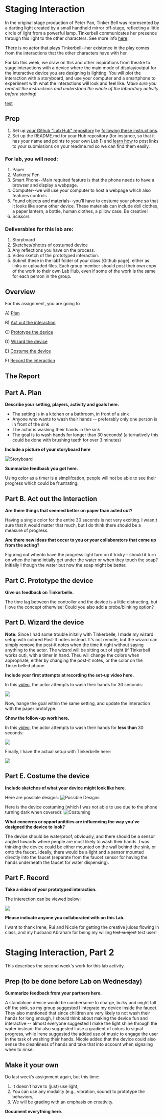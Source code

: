 

# Staging Interaction

In the original stage production of Peter Pan, Tinker Bell was represented by a darting light created by a small handheld mirror off-stage, reflecting a little circle of light from a powerful lamp. Tinkerbell communicates her presence through this light to the other characters. See more info [here](https://en.wikipedia.org/wiki/Tinker_Bell). 

There is no actor that plays Tinkerbell--her existence in the play comes from the interactions that the other characters have with her.



For lab this week, we draw on this and other inspirations from theatre to stage interactions with a device where the main mode of display/output for the interactive device you are designing is lighting. You will plot the interaction with a storyboard, and use your computer and a smartphone to experiment with what the interactions will look and feel like. _Make sure you read all the instructions and understand the whole of the laboratory activity before starting!_

[test](https://www.google.com)

## Prep

1. Set up [your Github "Lab Hub" repository](../../../) by [following these instructions](https://github.com/FAR-Lab/Developing-and-Designing-Interactive-Devices/blob/2021Spring/readings/Submitting%20Labs.md).
2. Set up the README.md for your Hub repository (for instance, so that it has your name and points to your own Lab 1) and [learn how](https://guides.github.com/features/mastering-markdown/) to post links to your submissions on your readme.md so we can find them easily.

### For lab, you will need:

1. Paper
1. Markers/ Pen
1. Smart Phone--Main required feature is that the phone needs to have a browser and display a webpage.
1. Computer--we will use your computer to host a webpage which also features controls
1. Found objects and materials--you’ll have to costume your phone so that it looks like some other device. These materials can include doll clothes, a paper lantern, a bottle, human clothes, a pillow case. Be creative!
1. Scissors

### Deliverables for this lab are: 
1. Storyboard
1. Sketches/photos of costumed device
1. Any reflections you have on the process.
1. Video sketch of the prototyped interaction.
1. Submit these in the lab1 folder of your class [Github page], either as links or uploaded files. Each group member should post their own copy of the work to their own Lab Hub, even if some of the work is the same for each person in the group.


## Overview
For this assignment, you are going to 

A) [Plan](#part-a-plan) 

B) [Act out the interaction](#part-b-act-out-the-interaction) 

C) [Prototype the device](#part-c-prototype-the-device)

D) [Wizard the device](#part-d-wizard-the-device) 

E) [Costume the device](#part-e-costume-the-device)

F) [Record the interaction](#part-f-record)

## The Report

## Part A. Plan 

**Describe your setting, players, activity and goals here.**

- The setting is in a kitchen or a bathroom, in front of a sink
- Anyone who wants to wash their hands -- preferably only one person is in front of the sink
- The actor is washing their hands in the sink
- The goal is to wash hands for longer than 30 seconds! (alternatively this could be done with brushing teeth for over 3 minutes)

**Include a picture of your storyboard here**

![Storyboard](https://github.com/hgimonet/Interactive-Lab-Hub/blob/Spring2021/Lab%201/storyboard.jpeg?raw=true)

**Summarize feedback you got here.**

Using color as a timer is a simplifcation, people will not be able to see their progress which could be frustrating.

## Part B. Act out the Interaction

**Are there things that seemed better on paper than acted out?**

Having a single color for the entire 30 seconds is not very exciting. I wasn;t sure that it would matter that much, but I do think there should be a measure of progress.

**Are there new ideas that occur to you or your collaborators that come up from the acting?**

Figuring out whento have the progress light turn on it tricky - should it turn on when the hand intially get under the water or when they touch the soap? Initially I though the water but now the soap might be better.

## Part C. Prototype the device

**Give us feedback on Tinkerbelle.**

The time lag between the controller and the device is a little distracting, but I love the concept otherwise! Could you also add a probe/blinking option? 

## Part D. Wizard the device

**Note:** Since I had some trouble initally with Tinkerbelle, I made my wizard setup with colored Post-It notes instead. It's not remote, but the wizard can simply remove the post-it notes when the time it right without saying anything to the actor. The wizard will be sitting out of sight (if Tinkerbell works out), with a timer in hand. Theu will change the colors when appropriate, either by changing the post-it notes, or the color on the Tinkerbelled phone.

**Include your first attempts at recording the set-up video here.**

In this [video](https://github.com/hgimonet/Interactive-Lab-Hub/blob/Spring2021/Lab%201/wizard_setup_demo1.mp4), the actor attempts to wash their hands for 30 seconds:

[![](http://img.youtube.com/vi/bvU_7BHpYWM/0.jpg)](http://www.youtube.com/watch?v=bvU_7BHpYWM "Wizard Setup 1 Demo")

Now, hange the goal within the same setting, and update the interaction with the paper prototype. 

**Show the follow-up work here.**

In this [video](https://github.com/hgimonet/Interactive-Lab-Hub/blob/Spring2021/Lab%201/wizard_setup_demo2.mp4), the actor attempts to wash their hands for **less than** 30 seconds:

[![](http://img.youtube.com/vi/S12Mbpneo2A/0.jpg)](http://www.youtube.com/watch?v=S12Mbpneo2A "Wizard Setup 2 Demo")

Finally, I have the actual setup with Tinkerbelle here:

[![](http://img.youtube.com/vi/A4iu2SVTTEs/0.jpg)](http://www.youtube.com/watch?v=A4iu2SVTTEs "")

## Part E. Costume the device

**Include sketches of what your device might look like here.**

Here are possible designs:
![Possible Designs](https://github.com/hgimonet/Interactive-Lab-Hub/blob/Spring2021/Lab%201/designs.jpg?raw=true)

Here is the device costuming (which I was not able to use due to the phone turning dark when covered): 
![Costuming](https://github.com/hgimonet/Interactive-Lab-Hub/blob/Spring2021/Lab%201/Costuming.jpeg?raw=true)

**What concerns or opportunitities are influencing the way you've designed the device to look?**

The device should be waterproof, obviously, and there should be a sensor angled towards where people are most likely to wash their hands. I was thinking the device could be either mounted on the wall behind the sink, or onto the faucet. Ideally, there would be a light and a sensor mounted directly into the faucet (separate from the faucet sensor for having the hands underneath the faucet for water dispensing).

## Part F. Record

**Take a video of your prototyped interaction.**

The interection can be viewed below:

[![](http://img.youtube.com/vi/EwNgMLABZfE/0.jpg)](http://www.youtube.com/watch?v=EwNgMLABZfE "Lab 1 Demo")

**Please indicate anyone you collaborated with on this Lab.**

I want to thank Irene, Rui and Nicole for getting the creative juices flowing in class, and my husband Abraham for being my willing ~~test subject~~ test user!


# Staging Interaction, Part 2 

This describes the second week's work for this lab activity.


## Prep (to be done before Lab on Wednesday)

**Summarize feedback from your partners here.**

A standalone device would be cumbersome to charge, bulky and might fall off the sink, so my group suggested I integrate my device inside the faucet. They also mentioned that since children are very likely to not wash their hands for long enough, I should think about making the device fun and interactive -- almost everyone suggested I make the light shine through the water instead. Rui also suggested I use a gradient of colors to signal progress, while Irene suggested the added use of music to engage the user in the task of washing their hands. Nicole added that the device could also sense the cleanliness of hands and take that into account when signaling when to rinse.

## Make it your own

Do last week’s assignment again, but this time: 
1) It doesn’t have to (just) use light, 
2) You can use any modality (e.g., vibration, sound) to prototype the behaviors, 
3) We will be grading with an emphasis on creativity. 

**Document everything here.**
